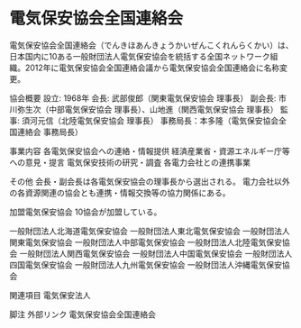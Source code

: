 # 電気保安協会全国連絡会

電気保安協会全国連絡会（でんきほあんきょうかいぜんこくれんらくかい）は、日本国内に10ある一般財団法人電気保安協会を統括する全国ネットワーク組織。2012年に電気保安協会全国連絡会議から電気保安協会全国連絡会に名称変更。

協会概要
設立: 1968年
会長: 武部俊郎（関東電気保安協会 理事長）
副会長: 市川弥生次（中部電気保安協会 理事長）、山地進（関西電気保安協会 理事長）
監事: 須河元信（北陸電気保安協会 理事長）
事務局長：本多隆（電気保安協会全国連絡会 事務局長）

事業内容
各電気保安協会への連絡・情報提供
経済産業省・資源エネルギー庁等への意見・提言
電気保安技術の研究・調査
各電力会社との連携事業

その他
会長・副会長は各電気保安協会の理事長から選出される。
電力会社以外の各資源関連の協会とも連携・情報交換等の協力関係にある。

加盟電気保安協会
10協会が加盟している。

一般財団法人北海道電気保安協会
一般財団法人東北電気保安協会
一般財団法人関東電気保安協会
一般財団法人中部電気保安協会
一般財団法人北陸電気保安協会
一般財団法人関西電気保安協会
一般財団法人中国電気保安協会
一般財団法人四国電気保安協会
一般財団法人九州電気保安協会
一般財団法人沖縄電気保安協会

関連項目
電気保安法人

脚注
外部リンク
電気保安協会全国連絡会